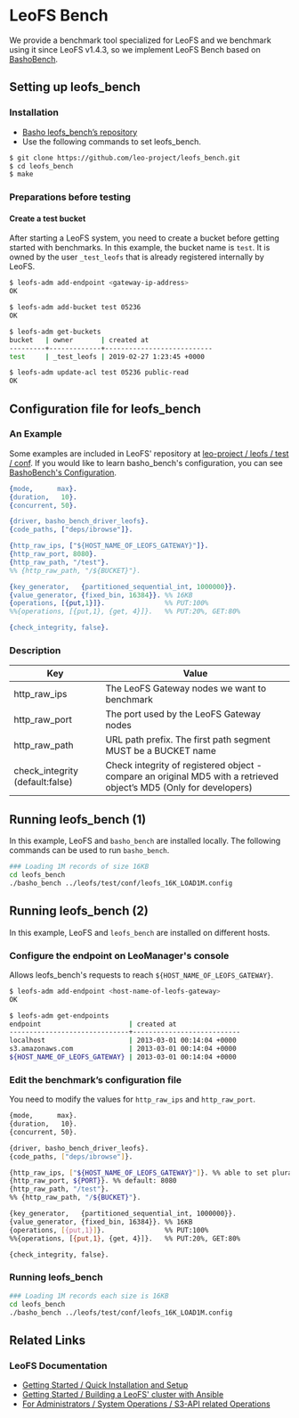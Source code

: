 # LeoFS Bench

We provide a benchmark tool specialized for LeoFS and we benchmark using it since LeoFS v1.4.3, so we implement LeoFS Bench based on [BashoBench](https://github.com/basho/basho_bench).

## Setting up leofs_bench
### Installation

* [Basho leofs_bench’s repository](https://github.com/leo-project/leofs_bench)
* Use the following commands to set leofs_bench.


```bash
$ git clone https://github.com/leo-project/leofs_bench.git
$ cd leofs_bench
$ make
```

### Preparations before testing
#### Create a test bucket

After starting a LeoFS system, you need to create a bucket before getting started with benchmarks. In this example, the bucket name is `test`. It is owned by the user `_test_leofs` that is already registered internally by LeoFS.

```bash
$ leofs-adm add-endpoint <gateway-ip-address>
OK

$ leofs-adm add-bucket test 05236
OK

$ leofs-adm get-buckets
bucket   | owner       | created at
---------+-------------+---------------------------
test     | _test_leofs | 2019-02-27 1:23:45 +0000

$ leofs-adm update-acl test 05236 public-read
OK
```

## Configuration file for leofs_bench
### An Example

Some examples are included in LeoFS' repository at [leo-project / leofs / test / conf](https://github.com/leo-project/leofs/tree/master/test/conf). If you would like to learn basho_bench's configuration, you can see [BashoBench's Configuration](https://docs.basho.com/riak/kv/2.2.0/using/performance/benchmarking/#configuration).

```erlang
{mode,      max}.
{duration,   10}.
{concurrent, 50}.

{driver, basho_bench_driver_leofs}.
{code_paths, ["deps/ibrowse"]}.

{http_raw_ips, ["${HOST_NAME_OF_LEOFS_GATEWAY}"]}.
{http_raw_port, 8080}.
{http_raw_path, "/test"}.
%% {http_raw_path, "/${BUCKET}"}.

{key_generator,   {partitioned_sequential_int, 1000000}}.
{value_generator, {fixed_bin, 16384}}. %% 16KB
{operations, [{put,1}]}.               %% PUT:100%
%%{operations, [{put,1}, {get, 4}]}.   %% PUT:20%, GET:80%

{check_integrity, false}.
```

### Description

| Key                              | Value |
|----------------------------------|------------------------------------------------|
| http_raw_ips                     | The LeoFS Gateway nodes we want to benchmark   |
| http_raw_port                    | The port used by the LeoFS Gateway nodes       |
| http_raw_path                    | URL path prefix. The first path segment MUST be a BUCKET name |
| check_integrity (default:false)  | Check integrity of registered object - compare an original MD5 with a retrieved object’s MD5 (Only for developers)|


## Running leofs_bench (1)

In this example, LeoFS and `basho_bench` are installed locally. The following commands can be used to run `basho_bench`.

```bash
### Loading 1M records of size 16KB
cd leofs_bench
./basho_bench ../leofs/test/conf/leofs_16K_LOAD1M.config
```


## Running leofs_bench (2)

In this example, LeoFS and `leofs_bench` are installed on different hosts.

### Configure the endpoint on LeoManager's console

Allows leofs_bench's requests to reach `${HOST_NAME_OF_LEOFS_GATEWAY}`.

```bash
$ leofs-adm add-endpoint <host-name-of-leofs-gateway>
OK

$ leofs-adm get-endpoints
endpoint                      | created at
------------------------------+---------------------------
localhost                     | 2013-03-01 00:14:04 +0000
s3.amazonaws.com              | 2013-03-01 00:14:04 +0000
${HOST_NAME_OF_LEOFS_GATEWAY} | 2013-03-01 00:14:04 +0000
```


### Edit the benchmark’s configuration file

You need to modify the values for `http_raw_ips` and `http_raw_port`.

```bash
{mode,      max}.
{duration,   10}.
{concurrent, 50}.

{driver, basho_bench_driver_leofs}.
{code_paths, ["deps/ibrowse"]}.

{http_raw_ips, ["${HOST_NAME_OF_LEOFS_GATEWAY}"]}. %% able to set plural nodes
{http_raw_port, ${PORT}}. %% default: 8080
{http_raw_path, "/test"}.
%% {http_raw_path, "/${BUCKET}"}.

{key_generator,   {partitioned_sequential_int, 1000000}}.
{value_generator, {fixed_bin, 16384}}. %% 16KB
{operations, [{put,1}]}.               %% PUT:100%
%%{operations, [{put,1}, {get, 4}]}.   %% PUT:20%, GET:80%

{check_integrity, false}.
```

### Running leofs_bench

```bash
### Loading 1M records each size is 16KB
cd leofs_bench
./basho_bench ../leofs/test/conf/leofs_16K_LOAD1M.config
```

## Related Links
### LeoFS Documentation

- [Getting Started / Quick Installation and Setup](https://leo-project.net/leofs/docs/installation/quick/)
- [Getting Started / Building a LeoFS' cluster with Ansible](https://leo-project.net/leofs/docs/installation/cluster/)
- [For Administrators / System Operations / S3-API related Operations](https://leo-project.net/leofs/docs/admin/system_operations/s3/)
